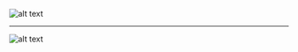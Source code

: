 ![alt text](https://github.com/strid3r21/BeeMotionS3/blob/main/NZ6_7361.jpg?raw=true)

____

![alt text](https://github.com/strid3r21/BeeMotionS3/blob/main/NZ6_7371.jpg?raw=true)